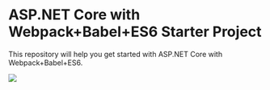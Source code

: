 # ASP.NET Core with Webpack+Babel+ES6 Starter Project

This repository will help you get started with ASP.NET Core with Webpack+Babel+ES6.

<img src="https://raw.githubusercontent.com/deanilvincent/ASP.NETCore-with-Webpack-Babel-ES6/master/image01.PNG" />

